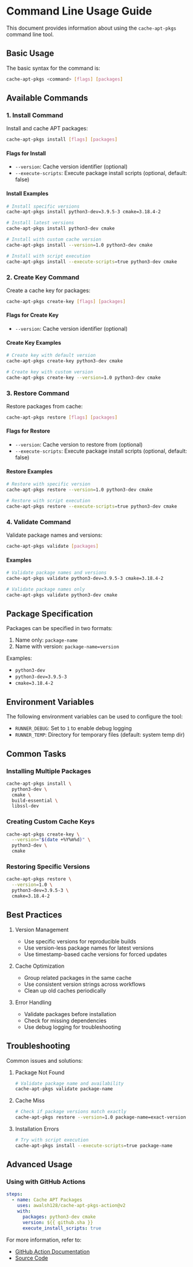 # Command Line Usage Guide

This document provides information about using the `cache-apt-pkgs` command line tool.

## Basic Usage

The basic syntax for the command is:

```bash
cache-apt-pkgs <command> [flags] [packages]
```

## Available Commands

### 1. Install Command

Install and cache APT packages:

```bash
cache-apt-pkgs install [flags] [packages]
```

#### Flags for Install

- `--version`: Cache version identifier (optional)
- `--execute-scripts`: Execute package install scripts (optional, default: false)

#### Install Examples

```bash
# Install specific versions
cache-apt-pkgs install python3-dev=3.9.5-3 cmake=3.18.4-2

# Install latest versions
cache-apt-pkgs install python3-dev cmake

# Install with custom cache version
cache-apt-pkgs install --version=1.0 python3-dev cmake

# Install with script execution
cache-apt-pkgs install --execute-scripts=true python3-dev cmake
```

### 2. Create Key Command

Create a cache key for packages:

```bash
cache-apt-pkgs create-key [flags] [packages]
```

#### Flags for Create Key

- `--version`: Cache version identifier (optional)

#### Create Key Examples

```bash
# Create key with default version
cache-apt-pkgs create-key python3-dev cmake

# Create key with custom version
cache-apt-pkgs create-key --version=1.0 python3-dev cmake
```

### 3. Restore Command

Restore packages from cache:

```bash
cache-apt-pkgs restore [flags] [packages]
```

#### Flags for Restore

- `--version`: Cache version to restore from (optional)
- `--execute-scripts`: Execute package install scripts (optional, default: false)

#### Restore Examples

```bash
# Restore with specific version
cache-apt-pkgs restore --version=1.0 python3-dev cmake

# Restore with script execution
cache-apt-pkgs restore --execute-scripts=true python3-dev cmake
```

### 4. Validate Command

Validate package names and versions:

```bash
cache-apt-pkgs validate [packages]
```

#### Examples
```bash
# Validate package names and versions
cache-apt-pkgs validate python3-dev=3.9.5-3 cmake=3.18.4-2

# Validate package names only
cache-apt-pkgs validate python3-dev cmake
```

## Package Specification

Packages can be specified in two formats:

1. Name only: `package-name`
2. Name with version: `package-name=version`

Examples:

- `python3-dev`
- `python3-dev=3.9.5-3`
- `cmake=3.18.4-2`

## Environment Variables

The following environment variables can be used to configure the tool:

- `RUNNER_DEBUG`: Set to `1` to enable debug logging
- `RUNNER_TEMP`: Directory for temporary files (default: system temp dir)

## Common Tasks

### Installing Multiple Packages

```bash
cache-apt-pkgs install \
  python3-dev \
  cmake \
  build-essential \
  libssl-dev
```

### Creating Custom Cache Keys

```bash
cache-apt-pkgs create-key \
  --version="$(date +%Y%m%d)" \
  python3-dev \
  cmake
```

### Restoring Specific Versions

```bash
cache-apt-pkgs restore \
  --version=1.0 \
  python3-dev=3.9.5-3 \
  cmake=3.18.4-2
```

## Best Practices

1. Version Management
   - Use specific versions for reproducible builds
   - Use version-less package names for latest versions
   - Use timestamp-based cache versions for forced updates

2. Cache Optimization
   - Group related packages in the same cache
   - Use consistent version strings across workflows
   - Clean up old caches periodically

3. Error Handling
   - Validate packages before installation
   - Check for missing dependencies
   - Use debug logging for troubleshooting

## Troubleshooting

Common issues and solutions:

1. Package Not Found

   ```bash
   # Validate package name and availability
   cache-apt-pkgs validate package-name
   ```

2. Cache Miss

   ```bash
   # Check if package versions match exactly
   cache-apt-pkgs restore --version=1.0 package-name=exact-version
   ```

3. Installation Errors

   ```bash
   # Try with script execution
   cache-apt-pkgs install --execute-scripts=true package-name
   ```

## Advanced Usage

### Using with GitHub Actions

```yaml
steps:
  - name: Cache APT Packages
    uses: awalsh128/cache-apt-pkgs-action@v2
    with:
      packages: python3-dev cmake
      version: ${{ github.sha }}
      execute_install_scripts: true
```

For more information, refer to:

- [GitHub Action Documentation](README.md)
- [Source Code](cmd/cache_apt_pkgs/)
